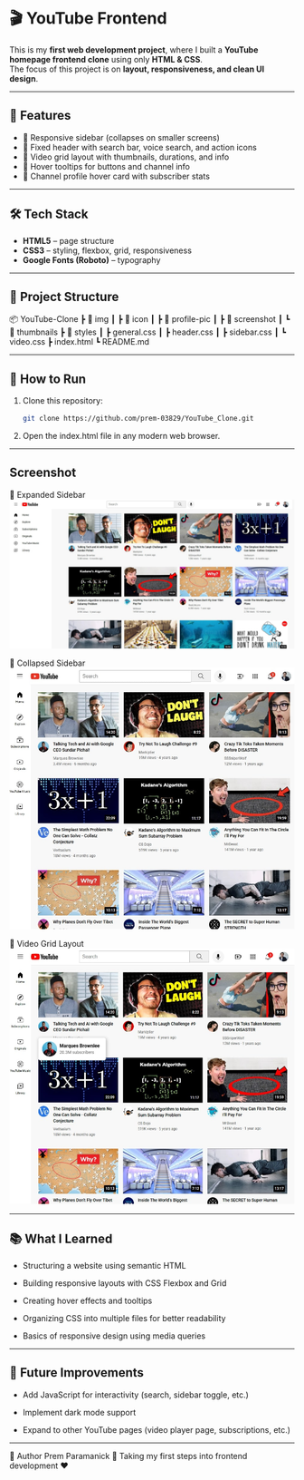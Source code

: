 # 🎬 YouTube Frontend

This is my **first web development project**, where I built a **YouTube homepage frontend clone** using only **HTML & CSS**.  
The focus of this project is on **layout, responsiveness, and clean UI design**.

---

## 🚀 Features
- 📌 Responsive sidebar (collapses on smaller screens)  
- 📌 Fixed header with search bar, voice search, and action icons  
- 📌 Video grid layout with thumbnails, durations, and info  
- 📌 Hover tooltips for buttons and channel info  
- 📌 Channel profile hover card with subscriber stats  

---

## 🛠️ Tech Stack
- **HTML5** – page structure  
- **CSS3** – styling, flexbox, grid, responsiveness  
- **Google Fonts (Roboto)** – typography  

---

## 📂 Project Structure
📦 YouTube-Clone
┣ 📂 img
┃ ┣ 📂 icon
┃ ┣ 📂 profile-pic
┃ ┣ 📂 screenshot
┃ ┗ 📂 thumbnails
┣ 📂 styles
┃ ┣ general.css
┃ ┣ header.css
┃ ┣ sidebar.css
┃ ┗ video.css
┣ index.html
┗ README.md

---

## 🎯 How to Run
1. Clone this repository:
   ```bash 
   git clone https://github.com/prem-03829/YouTube_Clone.git
   ```

2. Open the index.html file in any modern web browser.

---

## Screenshot

📸 Expanded Sidebar
![Homepage Wide Screen](img/screenshot/Expanded_SideBar.jpg)


📱 Collapsed Sidebar
![Homepage Smaller Screen](img/screenshot/Collapsed_SideBar.jpg)


🎯 Video Grid Layout
![ToolTip](img/screenshot/Tooltip_on_Hover.jpg)

---

## 📚 What I Learned
* Structuring a website using semantic HTML

* Building responsive layouts with CSS Flexbox and Grid

* Creating hover effects and tooltips

* Organizing CSS into multiple files for better readability

* Basics of responsive design using media queries

---

## 🌟 Future Improvements
* Add JavaScript for interactivity (search, sidebar toggle, etc.)

* Implement dark mode support

* Expand to other YouTube pages (video player page, subscriptions, etc.)

---

👤 Author
Prem Paramanick
🚀 Taking my first steps into frontend development ❤️